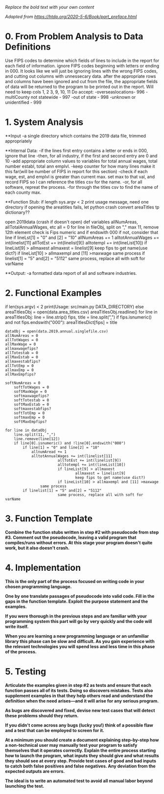 *Replace the bold text with your own content*

*Adapted from https://htdp.org/2020-5-6/Book/part_preface.html*

# 0.  From Problem Analysis to Data Definitions

Use FIPS codes to determine which fields of lines to include in the report 
for each field of information. ignore FIPS codes beginning with letters or 
ending in 000.
It looks like we will just be ignoring lines with the wrong FIPS codes, and 
cutting out columns with unnessecary data.
after the appropriate rows and columns have been ignored and cut from 
the file, the appropriate fields of data will be returned to the program to
be printed out in the report. Will need to keep cols 1, 2 3, 9, 10, 11 
Do accept:
-overseaslocations- 996
-multiCounty not statewide - 997
-out of state - 998
-unknown or unidentified - 999
# 1.  System Analysis

**Input
-a single directory which contains the 2019 data file, trimmed appropriately

**Internal Data: 
-if the lines first entry contains a letter or ends in 000, ignore that line
-then, for all industry, if the first and second entry are 0 and 10
-add appropriate column values to variables for total annual wages, total 
number establ, total ann emplvl. 
-keep counter for how many lines make it this far(will be number of FIPS
in report for this section)
-check if each wage, est, and emplvl is greater than current max. set max to 
that val, and record FIPS so I can reference the titles csv for the name.
-or, for all software, repreat the process.
-for through the titles csv to find the name of each county max.

**Function Stub:
if length sys.argv < 2
	print usage message, need one directory
if opening the areatitles fails, let python crash
convert areaTitles tp dictionary??

open 2019data (crash if doesn't open)
def variables allNumAreas, allTotalAnnualWages, etc all = 0
for line in fileObj, split on "," max 11, remove 12th element 
	check is Fips numeric and if endswith 000
	if not, consider that line
		if lineLst[1] =  "0" and [2] = "10"
			allNumAreas += 1
			alltotAnnualWages += int(linelist[11]
			allTotEst += int(linelist[9])
			alltotempl += int(lineList[10])
			if lineList[9] > allmaxest
				allmaxest = linelist[9]
				keep fips to get name(use dict?)
			if lineList[10] > allmaxempl and [11] >maxwage
				same process
		if linelist[1] = "5" and[2] = "5112"
			same process, replace all with soft for varName
					
**Output:
-a formatted data report of all and software industries.

# 2.  Functional Examples
 
if len(sys.argv) < 2
	print(Usage: src/main.py DATA_DIRECTORY)
else
	areaTitlesObj = open(data.area_titles.csv)
	areaTitlesObj.readline()
        for line in areaTitlesObj:
            line = line.strip()
            fips, title = line.split(",")
            if fips.isnumeric() and not fips.endswith("000"):
                areaTitlesDict[fips] = title	
	
	dataObj = open(data.2019.annual.singlefile.csv)
	allNumAreas = 0
	allTotWages = 0
	allMaxWage = 0
	allmaxwagefips?
	allTotestab = 0
	allMaxEstab = 0
	allmaxestabfips?
	allTotEmp = 0
	allmaxEmp = 0
	allMaxEmpfips?

	softNumAreas = 0
        softTotWages = 0
        softMaxWage = 0
        softmaxwagefips?
        softTotestab = 0
        softMaxEstab = 0
        softmaxestabfips?
        softTotEmp = 0
        softmaxEmp = 0
        softMaxEmpfips?
	
	for line in dataObj
		line.split(11, ",")
		line.remove(line[12])
		if line[0].isnumeric() and !line[0].endswith("000")
			if line[1] = "0" and line[2] = "10"
				allnumAread += 1
				alltotAnnualWages += int(linelist[11]
        	                allTotEst += int(linelist[9])
	                        alltotempl += int(lineList[10])
                	        if lineList[9] > allmaxest
                                	allmaxest = linelist[9]
                                	keep fips to get name(use dict?)
                        	if lineList[10] > allmaxempl and [11] >maxwage
					same process
			if linelist[1] = "5" and[2] = "5112"
	                        same process, replace all with soft for varName



# 3.  Function Template

**Combine the function stubs written in step #2 with pseudocode from step #3.
Comment out the pseudocode, leaving a valid program that compiles/runs without
errors.  At this stage your program doesn't quite work, but it also doesn't
crash.**


# 4.  Implementation

**This is the only part of the process focused on writing code in your chosen
programming language.**

**One by one translate passages of pseudocode into valid code.  Fill in the gaps
in the function template.  Exploit the purpose statement and the examples.**

**If you were thorough in the previous steps and are familiar with your
programming system this part will go by very quickly and the code will write
itself.**

**When you are learning a new programming language or an unfamiliar library this
phase can be slow and difficult.  As you gain experience with the relevant
technologies you will spend less and less time in this phase of the process.**


# 5.  Testing

**Articulate the examples given in step #2 as tests and ensure that each
function passes all of its tests.  Doing so discovers mistakes.  Tests also
supplement examples in that they help others read and understand the definition
when the need arises—and it will arise for any serious program.**

**As bugs are discovered and fixed, devise new test cases that will detect these
problems should they return.**

**If you didn't come across any bugs (lucky you!) think of a possible flaw and a
test that can be employed to screen for it.**

**At a minimum you should create a document explaining step-by-step how a
non-technical user may manually test your program to satisfy themselves that it
operates correctly.  Explain the entire process starting how to launch the
program, what inputs they should give and what results they should see at every
step.  Provide test cases of good and bad inputs to catch both false positives
and false negatives.  Any deviation from the expected outputs are errors.**

**The ideal is to write an automated test to avoid all manual labor beyond
launching the test.**
